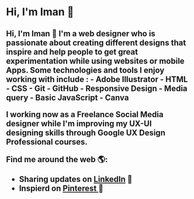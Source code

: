 <h1>Hi, I'm Iman 👋 </h1>



<h2>
Hi, I'm Iman 👋
I'm a web designer who is passionate about creating different designs that inspire and help people to get great experimentation while using websites or mobile Apps. Some technologies and tools I enjoy working with include :
- Adobe Illustrator
- HTML
- CSS
- Git
- GitHub
- Responsive Design
- Media query
- Basic JavaScript
- Canva

I working now as a Freelance Social Media designer while I'm improving my UX-UI designing skills through Google UX Design Professional courses.

 Find me around the web 🌎:
  -  Sharing updates on <a href="https://www.linkedin.com/in/iman-mohammad-340017220">LinkedIn</a> 💼
  - Inspierd on <a href="https://pin.it/4Mugf4S"> Pinterest </a> 🌟
</h2>

